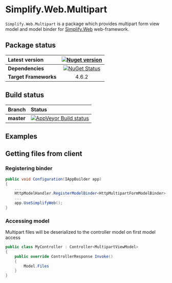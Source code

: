 # Simplify.Web.Multipart

`Simplify.Web.Multipart` is a package which provides multipart form view model and model binder for [Simplify.Web](https://github.com/i4004/Simplify.Web)  web-framework.

## Package status

| Latest version | [![Nuget version](http://img.shields.io/badge/nuget-v0.3-blue.png)](https://www.nuget.org/packages/Simplify.Web.Multipart/) |
| :------ | :------: |
| **Dependencies** | [![NuGet Status](http://nugetstatus.com/Simplify.Web.Multipart.png)](http://nugetstatus.com/packages/Simplify.Web.Multipart) |
| **Target Frameworks** | 4.6.2 |

## Build status

| Branch | Status |
| :------ | :------ |
| **master** | [![AppVeyor Build status](https://ci.appveyor.com/api/projects/status/i8sons2botn3xxiw/branch/master?svg=true)](https://ci.appveyor.com/project/i4004/simplify-web-multipart/branch/master) |

## Examples

## Getting files from client

### Registering binder

```csharp
public void Configuration(IAppBuilder app)
{
	...
	HttpModelHandler.RegisterModelBinder<HttpMultipartFormModelBinder>();
	...
	app.UseSimplifyWeb();
}
```

### Accessing model

Multipart files will be deserialized to the controller model on first model access
```csharp
public class MyController : Controller<MultipartViewModel>
{
	public override ControllerResponse Invoke()
	{
		Model.Files
	}
}
```